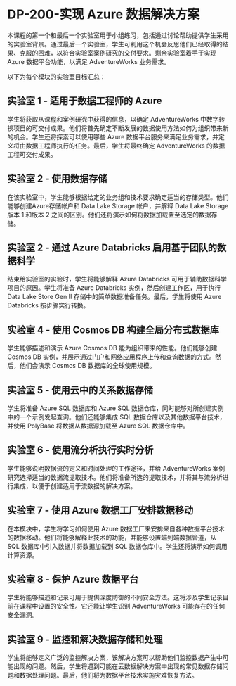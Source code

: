 ﻿# DP-200-实现 Azure 数据解决方案

 本课程的第一个和最后一个实验室用于小组练习，包括通过讨论帮助提供学生采用的实验室背景。通过最后一个实验室，学生可利用这个机会反思他们已经取得的结果、克服的困难，以符合实验室案例研究的交付要求。剩余实验室着手于实现 Azure 数据平台功能，以满足 AdventureWorks 业务需求。

以下为每个模块的实验室目标汇总：

## 实验室 1 - 适用于数据工程师的 Azure

学生将获取从课程和案例研究中获得的信息，以确定 AdventureWorks 中数字转换项目的可交付成果。他们将首先确定不断发展的数据使用方法如何为组织带来新的机会。学生还将探索可以使用哪些 Azure 数据平台服务来满足业务需求，并定义将由数据工程师执行的任务。最后，学生将最终确定 AdventureWorks 的数据工程可交付成果。

## 实验室 2 - 使用数据存储

在该实验室中，学生能够根据给定的业务组和技术要求确定适当的存储类型。他们能够创建Azure存储帐户和 Data Lake Storage 帐户，并解释 Data Lake Storage 版本 1 和版本 2 之间的区别。他们还将演示如何将数据加载置至选定的数据存储。

## 实验室 2 - 通过 Azure Databricks 启用基于团队的数据科学

结束给实验室的实验时，学生将能够解释 Azure Databricks 可用于辅助数据科学项目的原因。学生将准备 Azure Databricks 实例，然后创建工作区，用于执行 Data Lake Store Gen II 存储中的简单数据准备任务。最后，学生将使用 Azure Databricks 按步骤实行转换。

## 实验室 4 - 使用 Cosmos DB 构建全局分布式数据库

学生能够描述和演示 Azure Cosmos DB 能为组织带来的性能。他们能够创建 Cosmos DB 实例，并展示通过门户和网络应用程序上传和查询数据的方式。然后，他们会演示 Cosmos DB 数据库的全球使用规模。

## 实验室 5 - 使用云中的关系数据存储

学生将准备 Azure SQL 数据库和 Azure SQL 数据仓库，同时能够对所创建实例中的一个示例发起查询。他们还能够集成 SQL 数据仓库以及其他数据平台技术，并使用 PolyBase 将数据从数据源加载至 Azure SQL 数据仓库中。

## 实验室 6 - 使用流分析执行实时分析

学生能够说明数据流的定义和时间处理的工作途径，并给 AdventureWorks 案例研究选择适当的数据流提取技术。他们将准备所选的提取技术，并将其与流分析进行集成，以便于创建适用于流数据的解决方案。

## 实验室 7  - 使用 Azure 数据工厂安排数据移动

在本模块中，学生将学习如何使用 Azure 数据工厂来安排来自各种数据平台技术的数据移动。他们将能够解释此技术的功能，并能够设置端到端数据管道，从 SQL 数据库中引入数据并将数据加载到 SQL 数据仓库中。学生还将演示如何调用计算资源。

## 实验室 8  - 保护 Azure 数据平台

学生将能够描述和记录可用于提供深度防御的不同安全方法。这将涉及学生记录目前在课程中设置的安全性。它还能让学生识别 AdventureWorks 可能存在的任何安全漏洞。

## 实验室 9  - 监控和解决数据存储和处理

学生将能够定义广泛的监控解决方案，该解决方案可以帮助他们监控数据产生中可能出现的问题。然后，学生将遇到可能在云数据解决方案中出现的常见数据存储问题和数据处理问题。最后，他们将为数据平台技术实施灾难恢复方法。